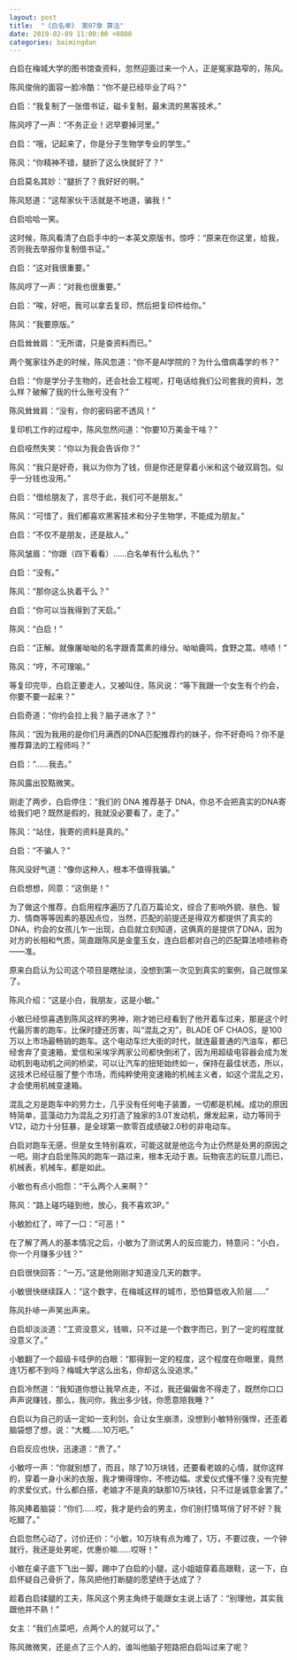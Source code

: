 ```yaml
---
layout: post
title:  "《白名单》 第07章 算法"
date: 2019-02-09 11:00:00 +0800
categories: baimingdan
---
```

白启在梅城大学的图书馆查资料，忽然迎面过来一个人，正是冤家路窄的，陈风。

陈风俊俏的面容一脸冷酷：“你不是已经毕业了吗？”

白启：“我复制了一张借书证，磁卡复制，最末流的黑客技术。”

陈风哼了一声：“不务正业！迟早要掉河里。”

白启：“哦，记起来了，你是分子生物学专业的学生。”

陈风：“你精神不错，腿折了这么快就好了？”

白启莫名其妙：“腿折了？我好好的啊。”

陈风怒道：“这帮家伙干活就是不地道，骗我！”

白启哈哈一笑。

这时候，陈风看清了白启手中的一本英文原版书，惊呼：“原来在你这里，给我，否则我去举报你复制借书证。”

白启：“这对我很重要。”

陈风哼了一声：“对我也很重要。”

白启：“唉，好吧，我可以拿去复印，然后把复印件给你。”

陈风：“我要原版。”

白启耸耸肩：“无所谓，只是查资料而已。”

两个冤家往外走的时候，陈风忽道：“你不是AI学院的？为什么借病毒学的书？”

白启：“你是学分子生物的，还会社会工程呢，打电话给我们公司套我的资料，怎么样？破解了我的什么账号没有？”

陈风耸耸肩：“没有，你的密码密不透风！”

复印机工作的过程中，陈风忽然问道：“你要10万美金干啥？”

白启哑然失笑：“你以为我会告诉你？”

陈风：“我只是好奇，我以为你为了钱，但是你还是穿着小米和这个破双肩包。似乎一分钱也没用。”

白启：“借给朋友了，言尽于此，我们可不是朋友。”

陈风：“可惜了，我们都喜欢黑客技术和分子生物学，不能成为朋友。”

白启：“不仅不是朋友，还是敌人。”

陈风皱眉：“你跟（四下看看）……白名单有什么私仇？”

白启：“没有。”

陈风：“那你这么执着干么？”

白启：“你可以当我得到了天启。”

陈风：“白启！”

白启：“正解。就像屠呦呦的名字跟青蒿素的缘分。呦呦鹿鸣，食野之蒿。啧啧！”

陈风：“哼，不可理喻。”

等复印完毕，白启正要走人，又被叫住，陈风说：“等下我跟一个女生有个约会，你要不要一起来？”

白启奇道：“你约会拉上我？脑子进水了？”

陈风：“因为我用的是你们月满西的DNA匹配推荐约的妹子，你不好奇吗？你不是推荐算法的工程师吗？”

白启：“……我去。”

陈风露出狡黠微笑。

刚走了两步，白启停住：“我们的 DNA 推荐基于 DNA，你总不会把真实的DNA寄给我们吧？既然是假的，我就没必要看了，走了。”

陈风：“站住，我寄的资料是真的。”

白启：“不骗人？”

陈风没好气道：“像你这种人，根本不值得我骗。”

白启想想，同意：“这倒是！”

为了做这个推荐，白启用程序遍历了几百万篇论文，综合了影响外貌、肤色、智力、情商等等因素的基因点位，当然，匹配的前提还是得双方都提供了真实的DNA，约会的女孩儿乍一出现，白启就立刻知道，这俩真的是提供了DNA，因为对方的长相和气质，简直跟陈风是金童玉女，连白启都对自己的匹配算法啧啧称奇——准。

原来白启认为公司这个项目是瞎扯淡，没想到第一次见到真实的案例，自己就惊呆了。

陈风介绍：“这是小白，我朋友，这是小敏。”

小敏已经惊喜遇到陈风这样的男神，刚才她已经看到了他开着车过来，那是这个时代最厉害的跑车，比保时捷还厉害，叫“混乱之刃”，BLADE OF CHAOS，是100万以上市场最畅销的跑车。这个电动车烂大街的时代，就连最普通的汽油车，都已经舍弃了变速箱，爱信和采埃孚两家公司都快倒闭了，因为用超级电容器会成为发动机到电动机之间的桥梁，可以让汽车的扭矩始终如一，保持在最佳状态，所以，这技术已经征服了整个市场，而纯粹使用变速箱的机械主义者，如这个混乱之刃，才会使用机械变速箱。

混乱之刃是跑车中的劳力士，几乎没有任何电子装置，一切都是机械。成功的原因特简单，蓝藻动力为混乱之刃打造了独家的3.0T发动机，爆发起来，动力等同于V12，动力十分狂暴，是全球第一款零百成绩破2.0秒的非电动车。

白启对跑车无感，但是女生特别喜欢，可能这就是他迄今为止仍然是处男的原因之一吧。刚才白启坐陈风的跑车一路过来，根本无动于衷。玩物丧志的玩意儿而已，机械表，机械车，都是如此。

小敏也有点小抱怨：“干么两个人来啊？”

陈风：“路上碰巧碰到他，放心，我不喜欢3P。”

小敏脸红了，啐了一口：“可恶！”

在了解了两人的基本情况之后，小敏为了测试男人的反应能力，特意问：“小白，你一个月赚多少钱？”

白启很快回答：“一万。”这是他刚刚才知道没几天的数字。

小敏很快继续踩人：“这个数字，在梅城这样的城市，恐怕算低收入阶层……”

陈风扑哧一声笑出声来。

白启却淡淡道：“工资没意义，钱嘛，只不过是一个数字而已，到了一定的程度就没意义了。”

小敏翻了一个超级卡哇伊的白眼：“那得到一定的程度，这个程度在你眼里，竟然连1万都不到吗？梅城大学这么出名，你却这么没追求。”

白启冷然道：“我知道你想让我早点走，不过，我还偏偏舍不得走了，既然你口口声声说赚钱，那么，我问你，我出多少钱，你愿意陪我睡？”

白启以为自己的话一定如一支利剑，会让女生崩溃，没想到小敏特别强悍，还歪着脑袋想了想，说：“大概……10万吧。”

白启反应也快，迅速道：“贵了。”

小敏哼一声：“你就别想了，而且，除了10万块钱，还要看老娘的心情，就你这样的，穿着一身小米的衣服，我才懒得理你，不修边幅。求爱仪式懂不懂？没有完整的求爱仪式，什么都白搭，老娘才不是真的缺那10万块钱，只不过是诚意金罢了。”

陈风捧着脑袋：“你们……哎，我才是约会的男主，你们别打情骂俏了好不好？我吃醋了。”

白启忽然心动了，讨价还价：“小敏，10万块有点为难了，1万，不要过夜，一个钟就行，我还是处男呢，优惠价嘛……哎呀！”

小敏在桌子底下飞出一脚，踢中了白启的小腿，这小姐姐穿着高跟鞋，这一下，白启怀疑自己骨折了，陈风把他打断腿的愿望终于达成了？

趁着白启揉腿的工夫，陈风这个男主角终于能跟女主说上话了：“别理他，其实我跟他并不熟！”

女主：“我们点菜吧，点两个人的就可以了。”

陈风微微笑，还是点了三个人的，谁叫他脑子短路把白启叫过来了呢？
